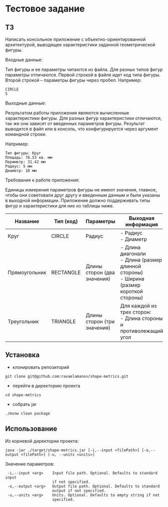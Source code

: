 # Тестовое задание

## ТЗ

Написать консольное приложение с объектно-ориентированной архитектурой, выводящее характеристики заданной геометрической
фигуры.

Входные данные:

Тип фигуры и ее параметры читаются из файла. Для разных типов фигур параметры отличаются. Первой строкой в файле идет
код типа фигуры. Второй строкой – параметры фигуры через пробел.
Например:

```
CIRCLE 
5
```

Выходные данные:

Результатом работы приложения являются вычисленные характеристики фигуры. Для разных фигур характеристики отличаются,
так же они зависят от введенных параметров фигуры. Результат выводится в файл или в консоль, что конфигурируется через
аргумент командной строки.

Например:

```
Тип фигуры: Круг 
Площадь: 78.53 кв. мм 
Периметр: 31.42 мм 
Радиус: 5 мм 
Диаметр: 10 мм
```

Требования к работе приложения:

Единицы измерения параметров фигуры не имеют значения, главное, чтобы они советовали друг другу и введенным данным и
были указаны в выходной информации.
Приложение должно поддерживать типы фигур и характеристики для них из таблицы ниже.

| Название      | Тип (код) | Параметры                   | Выходная информация                                                                           |
|---------------|-----------|-----------------------------|-----------------------------------------------------------------------------------------------|
| Круг          | CIRCLE    | Радиус                      | - Радиус <br/> - Диаметр                                                                      |
| Прямоугольник | RECTANGLE | Длины сторон (два значения) | - Длина диагонали<br/>- Длина (размер длинной стороны)<br/>- Ширина (размер короткой стороны) |
| Треугольник   | TRIANGLE  | Длины сторон (три значения) | Для каждой из трех сторон:<br/>- Длина стороны и противолежащий угол                          |

## Установка

- клонировать репозиторий

```shell
git clone git@github.com:ravaelamanov/shape-metrics.git
```

- перейти в директорию проекта

```shell
cd shape-metrics
```

- собрать jar

```shell
./mvnw clean package
```

## Использование

Из корневой директории проекта:

```shell
java -jar ./target/shape-metrics.jar [-i,--input <filePath>] [-o,--output <filePath>] [-u, --units <units>]
```

Значение параметров:

```shell
 -i,--input <arg>    Input file path. Optional. Defaults to standard input
                     if not specified.
 -o,--output <arg>   Output file path. Optional. Defaults to standard
                     output if not specified.
 -u,--units <arg>    Units. Optional. Defaults to empty string if not
                     specified.
```